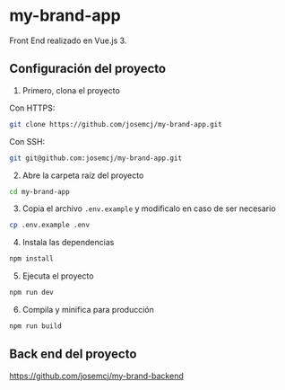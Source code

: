 # my-brand-app

Front End realizado en Vue.js 3.

## Configuración del proyecto

1. Primero, clona el proyecto

Con HTTPS:

```sh
git clone https://github.com/josemcj/my-brand-app.git
```

Con SSH:

```sh
git git@github.com:josemcj/my-brand-app.git
```

2. Abre la carpeta raíz del proyecto

```sh
cd my-brand-app
```

3. Copia el archivo `.env.example` y modificalo en caso de ser necesario

```sh
cp .env.example .env
```

4. Instala las dependencias

```sh
npm install
```

5. Ejecuta el proyecto

```sh
npm run dev
```

6. Compila y minifica para producción

```sh
npm run build
```

## Back end del proyecto
https://github.com/josemcj/my-brand-backend